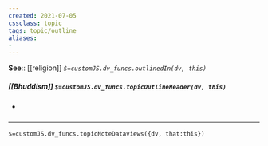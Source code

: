 ```yaml
---
created: 2021-07-05
cssclass: topic
tags: topic/outline
aliases:
- 
---
```


**See**:: [[religion]]
*`$=customJS.dv_funcs.outlinedIn(dv, this)`*

##### [[Bhuddism]] `$=customJS.dv_funcs.topicOutlineHeader(dv, this)`
- 

### <hr class="dataviews"/>

`$=customJS.dv_funcs.topicNoteDataviews({dv, that:this})`